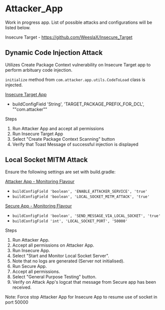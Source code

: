 # Attacker_App

Work in progress app. List of possible attacks and configurations will be listed below.

Insecure Target - https://github.com/WeeslaX/Insecure_Target

## Dynamic Code Injection Attack
Utilizes Create Package Context vulnerability on Insecure Target app to perform arbituary code injection.

`initialize` method from `com.attacker.app.utils.CodeToLoad` class is injected.

<u>Insecure Target App </u>
* buildConfigField 'String', 'TARGET_PACKAGE_PREFIX_FOR_DCL', "\"com.attacker\""

Steps
1. Run Attacker App and accept all permissions
2. Run Insecure Target App
3. Select "Create Package Context Scanning" button
4. Verify that Toast Message of successful injection is displayed

## Local Socket MITM Attack
Ensure the following settings are set with build.gradle:

<u>Attacker App  - Monitoring Flavour </u>

* `buildConfigField 'boolean', 'ENABLE_ATTACKER_SERVICE', 'true'`
* `buildConfigField 'boolean', 'LOCAL_SOCKET_MITM_ATTACK', 'true'`

<u> Secure App - Monitoring Flavour </u>

* `buildConfigField 'boolean', 'SEND_MESSAGE_VIA_LOCAL_SOCKET', 'true'`
* `buildConfigField 'int', 'LOCAL_SOCKET_PORT', '50000'`

Steps
1. Run Attacker App.
2. Accept all permissions on Attacker App.
3. Run Insecure App.
4. Select "Start and Monitor Local Socket Server".
5. Note that no logs are generated (Server not initialised).
6. Run Secure App.
7. Accept all permissions.
8. Select "General Purpose Testing" button.
9. Verify on Attack App's logcat that message from Secure app has been received.


Note: Force stop Attacker App for Insecure App to resume use of socket in port 50000